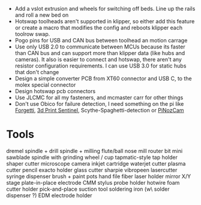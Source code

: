 - Add a vslot extrusion and wheels for switching off beds. Line up the rails and roll a new bed on
- Hotswap toolheads aren't supported in klipper, so either add this feature or create a macro that modifies the config and reboots klipper each toolrow swap.
- Pogo pins for USB and CAN bus between toolhead an motion carrage
- Use only USB 2.0 to communicate between MCUs because its faster than CAN bus and can support more than klipper data (like hubs and cameras). It also is easier to connect and hotswap, there aren't any resistor configuration requirements. I can use USB 3.0 for static hubs that don't change
- Design a simple converter PCB from XT60 connector and USB C, to the molex special connector
- Design hotswap pcb connectors
- Use JLCMC for all my fasteners, and mcmaster carr for other things
- Don't use Obico for failure detection, I need something on the pi like [Forgetti](https://github.com/willuhmjs/forgetti), [3d Print Sentinel](https://github.com/oliverbravery/3D-Print-Sentinel), Scythe-Spaghetti-detection or [PiNozCam](https://github.com/DrAlexLiu/OctoPrint-PiNozCam)


# Tools
dremel
spindle + drill
spindle + milling flute/ball nose mill
router bit
mini sawblade
spindle with grinding wheel / cup
tapmatic-style tap holder
shaper cutter
microscope camera
inkjet cartridge
waterjet cutter
plasma cutter
pencil
exacto holder
glass cutter
sharpie
vibropeen
lasercutter
syringe dispenser
brush + paint pots
hand file
fiber laser holder
mirror X/Y stage
plate-in-place electrode
CMM stylus probe holder
hotwire foam cutter holder
pick-and-place suction tool
soldering iron (w\ solder dispenser ?)
EDM electrode holder
